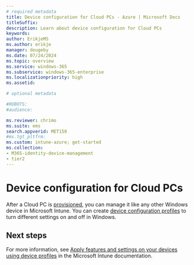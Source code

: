 ```yaml
---
# required metadata
title: Device configuration for Cloud PCs - Azure | Microsoft Docs
titleSuffix:
description: Learn about device configuration for Cloud PCs
keywords:
author: ErikjeMS  
ms.author: erikje
manager: dougeby
ms.date: 07/24/2024
ms.topic: overview
ms.service: windows-365
ms.subservice: windows-365-enterprise
ms.localizationpriority: high
ms.assetid: 

# optional metadata

#ROBOTS:
#audience:

ms.reviewer: chrimo
ms.suite: ems
search.appverid: MET150
#ms.tgt_pltfrm:
ms.custom: intune-azure; get-started
ms.collection:
- M365-identity-device-management
- tier2
---
```


# Device configuration for Cloud PCs

After a Cloud PC is [provisioned](provisioning.md), you can manage it like any other Windows device in Microsoft Intune. You can create [device configuration profiles](/mem/intune/configuration/device-profiles) to turn different settings on and off in Windows.

<!-- ########################## -->
## Next steps

For more information, see [Apply features and settings on your devices using device profiles](/mem/intune/configuration/device-profiles) in the Microsoft Intune documentation.
